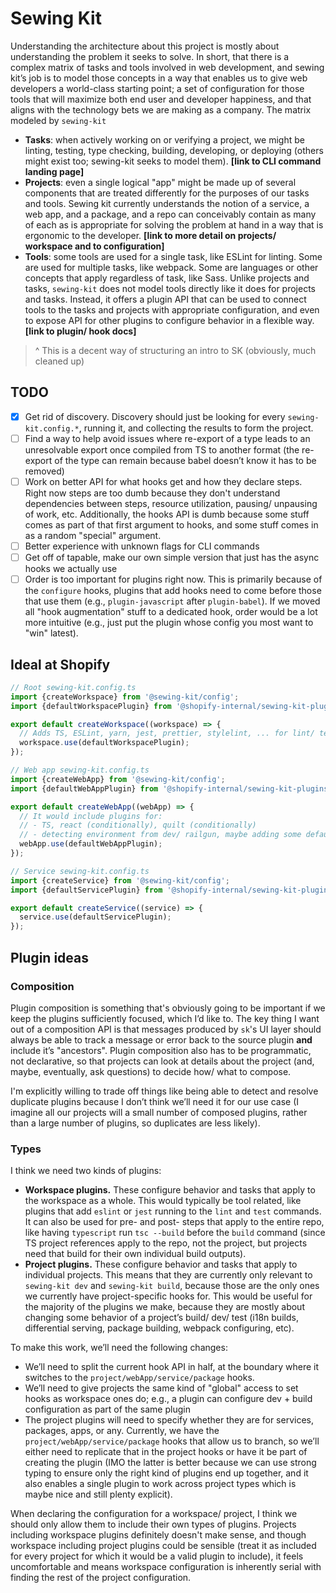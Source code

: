 # Sewing Kit

Understanding the architecture about this project is mostly about understanding the problem it seeks to solve. In short, that there is a complex matrix of tasks and tools involved in web development, and sewing kit’s job is to model those concepts in a way that enables us to give web developers a world-class starting point; a set of configuration for those tools that will maximize both end user and developer happiness, and that aligns with the technology bets we are making as a company. The matrix modeled by `sewing-kit`

- **Tasks**: when actively working on or verifying a project, we might be linting, testing, type checking, building, developing, or deploying (others might exist too; sewing-kit seeks to model them). **[link to CLI command landing page]**
- **Projects**: even a single logical "app" might be made up of several components that are treated differently for the purposes of our tasks and tools. Sewing kit currently understands the notion of a service, a web app, and a package, and a repo can conceivably contain as many of each as is appropriate for solving the problem at hand in a way that is ergonomic to the developer. **[link to more detail on projects/ workspace and to configuration]**
- **Tools**: some tools are used for a single task, like ESLint for linting. Some are used for multiple tasks, like webpack. Some are languages or other concepts that apply regardless of task, like Sass. Unlike projects and tasks, `sewing-kit` does not model tools directly like it does for projects and tasks. Instead, it offers a plugin API that can be used to connect tools to the tasks and projects with appropriate configuration, and even to expose API for other plugins to configure behavior in a flexible way. **[link to plugin/ hook docs]**

> ^ This is a decent way of structuring an intro to SK (obviously, much cleaned up)

## TODO

- [x] Get rid of discovery. Discovery should just be looking for every `sewing-kit.config.*`, running it, and collecting the results to form the project.
- [ ] Find a way to help avoid issues where re-export of a type leads to an unresolvable export once compiled from TS to another format (the re-export of the type can remain because babel doesn’t know it has to be removed)
- [ ] Work on better API for what hooks get and how they declare steps. Right now steps are too dumb because they don't understand dependencies between steps, resource utilization, pausing/ unpausing of work, etc. Additionally, the hooks API is dumb because some stuff comes as part of that first argument to hooks, and some stuff comes in as a random "special" argument.
- [ ] Better experience with unknown flags for CLI commands
- [ ] Get off of tapable, make our own simple version that just has the async hooks we actually use
- [ ] Order is too important for plugins right now. This is primarily because of the `configure` hooks, plugins that add hooks need to come before those that use them (e.g., `plugin-javascript` after `plugin-babel`). If we moved all "hook augmentation" stuff to a dedicated hook, order would be a lot more intuitive (e.g., just put the plugin whose config you most want to "win" latest).

## Ideal at Shopify

```ts
// Root sewing-kit.config.ts
import {createWorkspace} from '@sewing-kit/config';
import {defaultWorkspacePlugin} from '@shopify-internal/sewing-kit-plugins';

export default createWorkspace((workspace) => {
  // Adds TS, ESLint, yarn, jest, prettier, stylelint, ... for lint/ test/ type-check
  workspace.use(defaultWorkspacePlugin);
});

// Web app sewing-kit.config.ts
import {createWebApp} from '@sewing-kit/config';
import {defaultWebAppPlugin} from '@shopify-internal/sewing-kit-plugins';

export default createWebApp((webApp) => {
  // It would include plugins for:
  // - TS, react (conditionally), quilt (conditionally)
  // - detecting environment from dev/ railgun, maybe adding some default deploy stuff
  webApp.use(defaultWebAppPlugin);
});

// Service sewing-kit.config.ts
import {createService} from '@sewing-kit/config';
import {defaultServicePlugin} from '@shopify-internal/sewing-kit-plugins';

export default createService((service) => {
  service.use(defaultServicePlugin);
});
```

## Plugin ideas

### Composition

Plugin composition is something that's obviously going to be important if we keep the plugins sufficiently focused, which I’d like to. The key thing I want out of a composition API is that messages produced by `sk`'s UI layer should always be able to track a message or error back to the source plugin **and** include it’s "ancestors". Plugin composition also has to be programmatic, not declarative, so that projects can look at details about the project (and, maybe, eventually, ask questions) to decide how/ what to compose.

I'm explicitly willing to trade off things like being able to detect and resolve duplicate plugins because I don’t think we’ll need it for our use case (I imagine all our projects will a small number of composed plugins, rather than a large number of plugins, so duplicates are less likely).

### Types

I think we need two kinds of plugins:

- **Workspace plugins.** These configure behavior and tasks that apply to the workspace as a whole. This would typically be tool related, like plugins that add `eslint` or `jest` running to the `lint` and `test` commands. It can also be used for pre- and post- steps that apply to the entire repo, like having `typescript` run `tsc --build` before the `build` command (since TS project references apply to the repo, not the project, but projects need that build for their own individual build outputs).
- **Project plugins.** These configure behavior and tasks that apply to individual projects. This means that they are currently only relevant to `sewing-kit dev` and `sewing-kit build`, because those are the only ones we currently have project-specific hooks for. This would be useful for the majority of the plugins we make, because they are mostly about changing some behavior of a project’s build/ dev/ test (i18n builds, differential serving, package building, webpack configuring, etc).

To make this work, we’ll need the following changes:

- We’ll need to split the current hook API in half, at the boundary where it switches to the `project/webApp/service/package` hooks.
- We’ll need to give projects the same kind of "global" access to set hooks as workspace ones do; e.g., a plugin can configure dev + build configuration as part of the same plugin
- The project plugins will need to specify whether they are for services, packages, apps, or any. Currently, we have the `project/webApp/service/package` hooks that allow us to branch, so we’ll either need to replicate that in the project hooks or have it be part of creating the plugin (IMO the latter is better because we can use strong typing to ensure only the right kind of plugins end up together, and it also enables a single plugin to work across project types which is maybe nice and still plenty explicit).

When declaring the configuration for a workspace/ project, I think we should only allow them to include their own types of plugins. Projects including workspace plugins definitely doesn't make sense, and though workspace including project plugins could be sensible (treat it as included for every project for which it would be a valid plugin to include), it feels uncomfortable and means workspace configuration is inherently serial with finding the rest of the project configuration.
